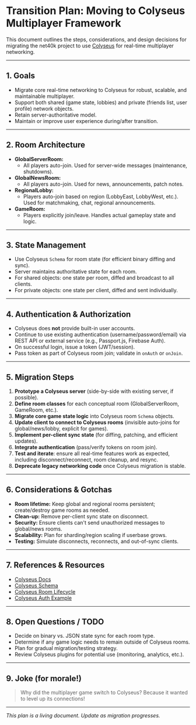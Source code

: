 # Transition Plan: Moving to Colyseus Multiplayer Framework

This document outlines the steps, considerations, and design decisions for migrating the net40k project to use [Colyseus](https://colyseus.io/) for real-time multiplayer networking.

---

## 1. **Goals**
- Migrate core real-time networking to Colyseus for robust, scalable, and maintainable multiplayer.
- Support both shared (game state, lobbies) and private (friends list, user profile) network objects.
- Retain server-authoritative model.
- Maintain or improve user experience during/after transition.

---

## 2. **Room Architecture**
- **GlobalServerRoom:**
  - All players auto-join. Used for server-wide messages (maintenance, shutdowns).
- **GlobalNewsRoom:**
  - All players auto-join. Used for news, announcements, patch notes.
- **RegionalLobby:**
  - Players auto-join based on region (LobbyEast, LobbyWest, etc.). Used for matchmaking, chat, regional announcements.
- **GameRoom:**
  - Players explicitly join/leave. Handles actual gameplay state and logic.

---

## 3. **State Management**
- Use Colyseus `Schema` for room state (for efficient binary diffing and sync).
- Server maintains authoritative state for each room.
- For shared objects: one state per room, diffed and broadcast to all clients.
- For private objects: one state per client, diffed and sent individually.

---

## 4. **Authentication & Authorization**
- Colyseus does **not** provide built-in user accounts.
- Continue to use existing authentication (username/password/email) via REST API or external service (e.g., Passport.js, Firebase Auth).
- On successful login, issue a token (JWT/session).
- Pass token as part of Colyseus room join; validate in `onAuth` or `onJoin`.

---

## 5. **Migration Steps**
1. **Prototype a Colyseus server** (side-by-side with existing server, if possible).
2. **Define room classes** for each conceptual room (GlobalServerRoom, GameRoom, etc.).
3. **Migrate core game state logic** into Colyseus room `Schema` objects.
4. **Update client to connect to Colyseus rooms** (invisible auto-joins for global/news/lobby, explicit for games).
5. **Implement per-client sync state** (for diffing, patching, and efficient updates).
6. **Integrate authentication** (pass/verify tokens on room join).
7. **Test and iterate**: ensure all real-time features work as expected, including disconnect/reconnect, room cleanup, and resync.
8. **Deprecate legacy networking code** once Colyseus migration is stable.

---

## 6. **Considerations & Gotchas**
- **Room lifetime:** Keep global and regional rooms persistent; create/destroy game rooms as needed.
- **Clean-up:** Remove per-client sync state on disconnect.
- **Security:** Ensure clients can't send unauthorized messages to global/news rooms.
- **Scalability:** Plan for sharding/region scaling if userbase grows.
- **Testing:** Simulate disconnects, reconnects, and out-of-sync clients.

---

## 7. **References & Resources**
- [Colyseus Docs](https://docs.colyseus.io/)
- [Colyseus Schema](https://docs.colyseus.io/state/schema/)
- [Colyseus Room Lifecycle](https://docs.colyseus.io/colyseus/server/room-lifecycle/)
- [Colyseus Auth Example](https://docs.colyseus.io/server/auth/)

---

## 8. **Open Questions / TODO**
- Decide on binary vs. JSON state sync for each room type.
- Determine if any game logic needs to remain outside of Colyseus rooms.
- Plan for gradual migration/testing strategy.
- Review Colyseus plugins for potential use (monitoring, analytics, etc.).

---

## 9. **Joke (for morale!)**
> Why did the multiplayer game switch to Colyseus?
> Because it wanted to level up its connections!

---

_This plan is a living document. Update as migration progresses._
